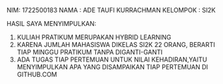 NIM: 1722500183
NAMA : ADE TAUFI KURRACHMAN
KELOMPOK : SI2K

HASIL SAYA MENYIMPULKAN:
1) KULIAH PRATIKUM MERUPAKAN HYBRID LEARNING
2) KARENA JUMLAH MAHASISWA DIKELAS SI2K 22 ORANG, BERARTI TIAP MINGGU PRATIKUM TANPA DIGANTI-GANTI
3) ADA TUGAS TIAP PERTEMUAN UNTUK NILAI KEHADIRAN,YAITU MENYIMPULKAN APA YANG DISAMPAIKAN TIAP PERTEMUAN DI GITHUB.COM
